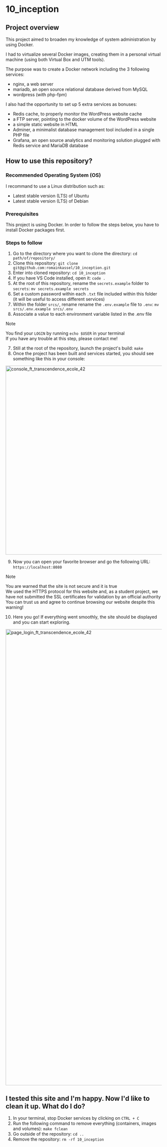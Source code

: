 # 10_inception

## Project overview

This project aimed to broaden my knowledge of system administration by using Docker.

I had to virtualize several Docker images, creating them in a personal virtual machine (using both Virtual Box and UTM tools).

The purpose was to create a Docker network including the 3 following services:
- nginx, a web server
- mariadb, an open source relational database derived from MySQL
- wordpress (with php-fpm)

I also had the opportunity to set up 5 extra services as bonuses:
- Redis cache, to properly monitor the WordPress website cache
- a FTP server, pointing to the docker volume of the WordPress website
- a simple static website in HTML
- Adminer, a minimalist database management tool included in a single PHP file
- Grafana, an open source analytics and monitoring solution plugged with Redis service and MariaDB database

## How to use this repository?

### Recommended Operating System (OS)

I recommand to use a Linux distribution such as:

- Latest stable version (LTS) of Ubuntu
- Latest stable version (LTS) of Debian

### Prerequisites

This project is using Docker.
In order to follow the steps below, you have to install Docker packages first.

### Steps to follow

1. Go to the directory where you want to clone the directory: `cd path/of/repository/`
2. Clone this repository: `git clone git@github.com:romainkassel/10_inception.git`
3. Enter into cloned repository: `cd 10_inception`
4. If you have VS Code installed, open it: `code .`
5. At the root of this repository, rename the `secrets.example` folder to `secrets`: `mv secrets.example secrets`
6. Set a custom password within each `.txt` file included within this folder (it will be useful to access different services)
7. Within the folder `srcs/`, rename rename the `.env.example` file to `.env`: `mv srcs/.env.example srcs/.env`
8. Associate a value to each environment variable listed in the .env file

> [!NOTE]
> You find your `LOGIN` by running `echo $USER` in your terminal<br />
> If you have any trouble at this step, please contact me!

7. Still at the root of the repository, launch the project's build: `make`
8. Once the project has been built and services started, you should see something like this in your console:

<img width="609" alt="console_ft_transcendence_ecole_42" src="https://github.com/user-attachments/assets/15d7f571-553d-4ba2-aa9c-99670efd1af6" />

9. Now you can open your favorite browser and go the following URL: `https://localhost:8080`

> [!NOTE]
> You are warned that the site is not secure and it is true<br/>
> We used the HTTPS protocol for this website and, as a student project, we have not submitted the SSL certificates for validation by an official authority<br/>
> You can trust us and agree to continue browsing our website despite this warning!

10. Here you go! If everything went smoothly, the site should be displayed and you can start exploring.

<img width="1470" alt="page_login_ft_transcendence_ecole_42" src="https://github.com/user-attachments/assets/e958a5b3-6e7d-473c-950d-3c1559b810b2" />

## I tested this site and I'm happy. Now I'd like to clean it up. What do I do?

1. In your terminal, stop Docker services by clicking on `CTRL + C`
2. Run the following command to remove everything (containers, images and volumes): `make fclean`
3. Go outside of the repository: `cd ..`
4. Remove the repository: `rm -rf 10_inception`
